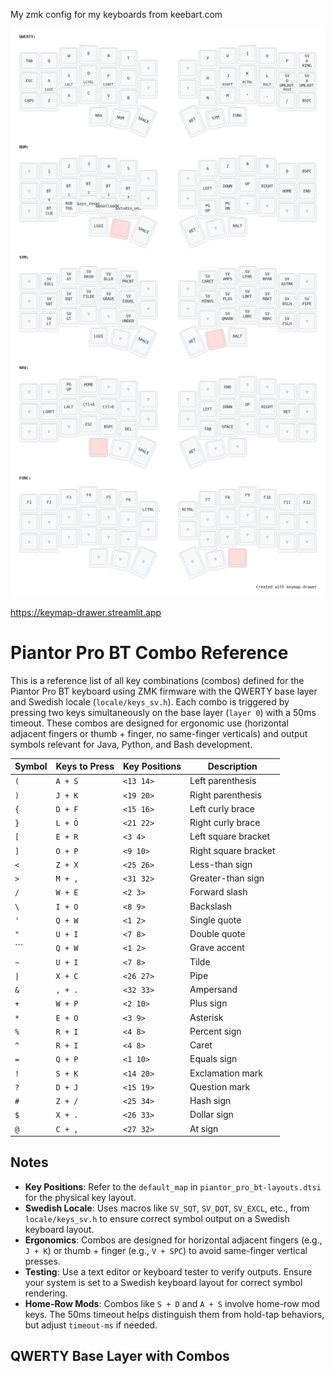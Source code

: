 My zmk config for my keyboards from keebart.com


![](my_keymap.png)


https://keymap-drawer.streamlit.app


# Piantor Pro BT Combo Reference

This is a reference list of all key combinations (combos) defined for the Piantor Pro BT keyboard using ZMK firmware with the QWERTY base layer and Swedish locale (`locale/keys_sv.h`). Each combo is triggered by pressing two keys simultaneously on the base layer (`layer 0`) with a 50ms timeout. These combos are designed for ergonomic use (horizontal adjacent fingers or thumb + finger, no same-finger verticals) and output symbols relevant for Java, Python, and Bash development.

| Symbol | Keys to Press | Key Positions | Description |
|--------|---------------|---------------|-------------|
| `(` | `A + S` | `<13 14>` | Left parenthesis |
| `)` | `J + K` | `<19 20>` | Right parenthesis |
| `{` | `D + F` | `<15 16>` | Left curly brace |
| `}` | `L + Ö` | `<21 22>` | Right curly brace |
| `[` | `E + R` | `<3 4>` | Left square bracket |
| `]` | `O + P` | `<9 10>` | Right square bracket |
| `<` | `Z + X` | `<25 26>` | Less-than sign |
| `>` | `M + ,` | `<31 32>` | Greater-than sign |
| `/` | `W + E` | `<2 3>` | Forward slash |
| `\` | `I + O` | `<8 9>` | Backslash |
| `'` | `Q + W` | `<1 2>` | Single quote |
| `"` | `U + I` | `<7 8>` | Double quote |
| ``` | `Q + W` | `<1 2>` | Grave accent |
| `~` | `U + I` | `<7 8>` | Tilde |
| `\|` | `X + C` | `<26 27>` | Pipe |
| `&` | `, + .` | `<32 33>` | Ampersand |
| `+` | `W + P` | `<2 10>` | Plus sign |
| `*` | `E + O` | `<3 9>` | Asterisk |
| `%` | `R + I` | `<4 8>` | Percent sign |
| `^` | `R + I` | `<4 8>` | Caret |
| `=` | `Q + P` | `<1 10>` | Equals sign |
| `!` | `S + K` | `<14 20>` | Exclamation mark |
| `?` | `D + J` | `<15 19>` | Question mark |
| `#` | `Z + /` | `<25 34>` | Hash sign |
| `$` | `X + .` | `<26 33>` | Dollar sign |
| `@` | `C + ,` | `<27 32>` | At sign |


## Notes
- **Key Positions**: Refer to the `default_map` in `piantor_pro_bt-layouts.dtsi` for the physical key layout.
- **Swedish Locale**: Uses macros like `SV_SQT`, `SV_DQT`, `SV_EXCL`, etc., from `locale/keys_sv.h` to ensure correct symbol output on a Swedish keyboard layout.
- **Ergonomics**: Combos are designed for horizontal adjacent fingers (e.g., `J + K`) or thumb + finger (e.g., `V + SPC`) to avoid same-finger vertical presses.
- **Testing**: Use a text editor or keyboard tester to verify outputs. Ensure your system is set to a Swedish keyboard layout for correct symbol rendering.
- **Home-Row Mods**: Combos like `S + D` and `A + S` involve home-row mod keys. The 50ms timeout helps distinguish them from hold-tap behaviors, but adjust `timeout-ms` if needed.

## QWERTY Base Layer with Combos
